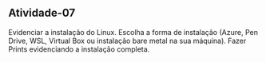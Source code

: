## Atividade-07

Evidenciar a instalação do Linux.
Escolha a forma de instalação (Azure, Pen Drive, WSL, Virtual Box ou instalação bare metal na sua máquina).
Fazer Prints evidenciando a instalação completa.
